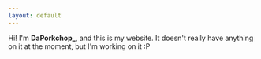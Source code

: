 ```yaml
---
layout: default
---
```


Hi! I'm **DaPorkchop_**, and this is my website. It doesn't really have anything on it at the moment, but I'm working on it :P

